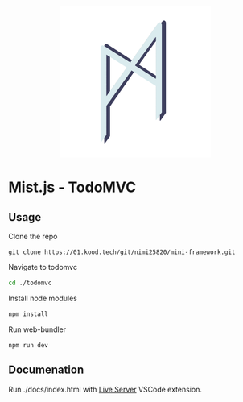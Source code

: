 <p align="center">
  <img width="300" height="300" src="assets/images/mist-logo.png">
</p>

<!-- ctrl + shift + v to preview -->
# Mist.js - TodoMVC

## **Usage**
Clone the repo
```
git clone https://01.kood.tech/git/nimi25820/mini-framework.git
```
Navigate to todomvc
```bash
cd ./todomvc
```
Install node modules
```bash
npm install
```
Run web-bundler
```
npm run dev
```

## **Documenation**
Run ./docs/index.html with [Live Server](https://marketplace.visualstudio.com/items?itemName=ritwickdey.LiveServer) VSCode extension.